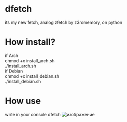 # dfetch
its my new fetch, analog zfetch by z3romemory, on python
<br/>

# How install?
if Arch
<br/>
chmod +x install_arch.sh
<br/>
./install_arch.sh
<br/>
if Debian
<br/>
chmod +x install_debian.sh
<br/>
./install_debian.sh
<br/>
# How use
write in your console dfetch
![изображение](https://user-images.githubusercontent.com/55799553/124481635-4d99f600-ddca-11eb-9688-02676fdab2d7.png)


